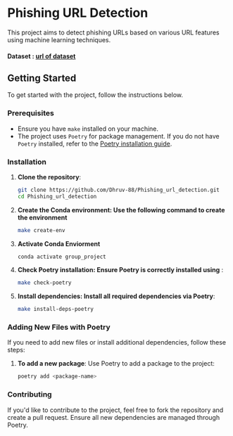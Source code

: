 # Phishing URL Detection

This project aims to detect phishing URLs based on various URL features using machine learning techniques.

#### Dataset : [url of dataset]( https://www.kaggle.com/datasets/simaanjali/tes-upload ) 

## Getting Started

To get started with the project, follow the instructions below.

### Prerequisites

- Ensure you have `make` installed on your machine.
- The project uses `Poetry` for package management. If you do not have `Poetry` installed, refer to the [Poetry installation guide](https://python-poetry.org/docs/#installation).

### Installation

1. **Clone the repository**:
   ```bash
   git clone https://github.com/Dhruv-88/Phishing_url_detection.git
   cd Phishing_url_detection
2. **Create the Conda environment: Use the following command to create the environment**
   ```bash
   make create-env
3. **Activate Conda Enviorment**
   ```bash
   conda activate group_project
4. **Check Poetry installation: Ensure Poetry is correctly installed using** :
   ```bash
   make check-poetry
5. **Install dependencies: Install all required dependencies via Poetry**:
   ```bash
   make install-deps-poetry

### Adding New Files with Poetry

If you need to add new files or install additional dependencies, follow these steps:

1. **To add a new package**:
   Use Poetry to add a package to the project:
   ```bash
   poetry add <package-name>

### Contributing 
If you'd like to contribute to the project, feel free to fork the repository and create a pull request. Ensure all new dependencies are managed through Poetry.
